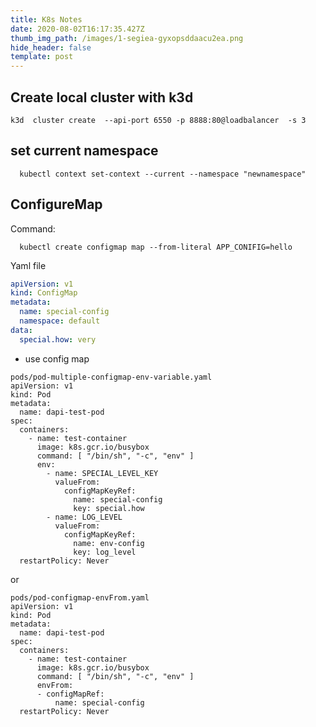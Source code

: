 ```yaml
---
title: K8s Notes
date: 2020-08-02T16:17:35.427Z
thumb_img_path: /images/1-segiea-gyxopsddaacu2ea.png
hide_header: false
template: post
---
```

## Create local cluster with k3d

```(bash)
k3d  cluster create  --api-port 6550 -p 8888:80@loadbalancer  -s 3
```
## set current namespace

```(bash)
  kubectl context set-context --current --namespace "newnamespace"
```

## ConfigureMap

Command:

```(bash)
  kubectl create configmap map --from-literal APP_CONIFIG=hello
```

Yaml file

```yaml
apiVersion: v1
kind: ConfigMap
metadata:
  name: special-config
  namespace: default
data:
  special.how: very
```

* use config map

```(yaml)
pods/pod-multiple-configmap-env-variable.yaml 	
apiVersion: v1
kind: Pod
metadata:
  name: dapi-test-pod
spec:
  containers:
    - name: test-container
      image: k8s.gcr.io/busybox
      command: [ "/bin/sh", "-c", "env" ]
      env:
        - name: SPECIAL_LEVEL_KEY
          valueFrom:
            configMapKeyRef:
              name: special-config
              key: special.how
        - name: LOG_LEVEL
          valueFrom:
            configMapKeyRef:
              name: env-config
              key: log_level
  restartPolicy: Never
```

or

```(yaml)
pods/pod-configmap-envFrom.yaml 	
apiVersion: v1
kind: Pod
metadata:
  name: dapi-test-pod
spec:
  containers:
    - name: test-container
      image: k8s.gcr.io/busybox
      command: [ "/bin/sh", "-c", "env" ]
      envFrom:
      - configMapRef:
          name: special-config
  restartPolicy: Never 
```